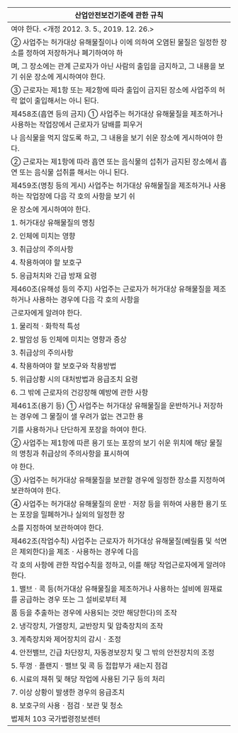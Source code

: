 | 산업안전보건기준에 관한 규칙 |
| --- |
| 여야 한다. <개정 2012. 3. 5., 2019. 12. 26.> |
| ② 사업주는 허가대상 유해물질이나 이에 의하여 오염된 물질은 일정한 장소를 정하여 저장하거나 폐기하여야 하 |
| 며, 그 장소에는 관계 근로자가 아닌 사람의 출입을 금지하고, 그 내용을 보기 쉬운 장소에 게시하여야 한다. |
| ③ 근로자는 제1항 또는 제2항에 따라 출입이 금지된 장소에 사업주의 허락 없이 출입해서는 아니 된다. |
| 제458조(흡연 등의 금지) ① 사업주는 허가대상 유해물질을 제조하거나 사용하는 작업장에서 근로자가 담배를 피우거 |
| 나 음식물을 먹지 않도록 하고, 그 내용을 보기 쉬운 장소에 게시하여야 한다. |
| ② 근로자는 제1항에 따라 흡연 또는 음식물의 섭취가 금지된 장소에서 흡연 또는 음식물 섭취를 해서는 아니 된다. |
| 제459조(명칭 등의 게시) 사업주는 허가대상 유해물질을 제조하거나 사용하는 작업장에 다음 각 호의 사항을 보기 쉬 |
| 운 장소에 게시하여야 한다. |
| 1. 허가대상 유해물질의 명칭 |
| 2. 인체에 미치는 영향 |
| 3. 취급상의 주의사항 |
| 4. 착용하여야 할 보호구 |
| 5. 응급처치와 긴급 방재 요령 |
| 제460조(유해성 등의 주지) 사업주는 근로자가 허가대상 유해물질을 제조하거나 사용하는 경우에 다음 각 호의 사항을 |
| 근로자에게 알려야 한다. |
| 1. 물리적ㆍ화학적 특성 |
| 2. 발암성 등 인체에 미치는 영향과 증상 |
| 3. 취급상의 주의사항 |
| 4. 착용하여야 할 보호구와 착용방법 |
| 5. 위급상황 시의 대처방법과 응급조치 요령 |
| 6. 그 밖에 근로자의 건강장해 예방에 관한 사항 |
| 제461조(용기 등) ① 사업주는 허가대상 유해물질을 운반하거나 저장하는 경우에 그 물질이 샐 우려가 없는 견고한 용 |
| 기를 사용하거나 단단하게 포장을 하여야 한다. |
| ② 사업주는 제1항에 따른 용기 또는 포장의 보기 쉬운 위치에 해당 물질의 명칭과 취급상의 주의사항을 표시하여 |
| 야 한다. |
| ③ 사업주는 허가대상 유해물질을 보관할 경우에 일정한 장소를 지정하여 보관하여야 한다. |
| ④ 사업주는 허가대상 유해물질의 운반ㆍ저장 등을 위하여 사용한 용기 또는 포장을 밀폐하거나 실외의 일정한 장 |
| 소를 지정하여 보관하여야 한다. |
| 제462조(작업수칙) 사업주는 근로자가 허가대상 유해물질(베릴륨 및 석면은 제외한다)을 제조ㆍ사용하는 경우에 다음 |
| 각 호의 사항에 관한 작업수칙을 정하고, 이를 해당 작업근로자에게 알려야 한다. |
| 1. 밸브ㆍ콕 등(허가대상 유해물질을 제조하거나 사용하는 설비에 원재료를 공급하는 경우 또는 그 설비로부터 제 |
| 품 등을 추출하는 경우에 사용되는 것만 해당한다)의 조작 |
| 2. 냉각장치, 가열장치, 교반장치 및 압축장치의 조작 |
| 3. 계측장치와 제어장치의 감시ㆍ조정 |
| 4. 안전밸브, 긴급 차단장치, 자동경보장치 및 그 밖의 안전장치의 조정 |
| 5. 뚜껑ㆍ플랜지ㆍ밸브 및 콕 등 접합부가 새는지 점검 |
| 6. 시료의 채취 및 해당 작업에 사용된 기구 등의 처리 |
| 7. 이상 상황이 발생한 경우의 응급조치 |
| 8. 보호구의 사용ㆍ점검ㆍ보관 및 청소 |
| 법제처                                                            103                                                       국가법령정보센터 |